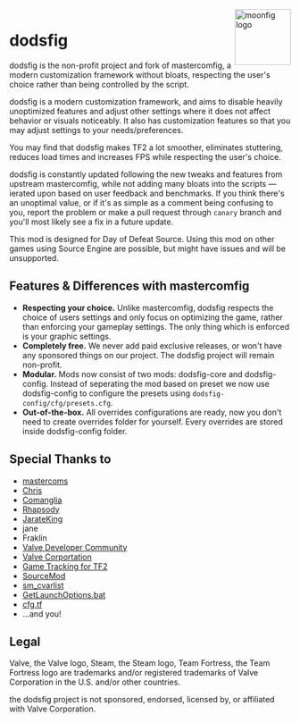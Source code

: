 <img align="right" alt="moonfig logo" width="100" src="https://user-images.githubusercontent.com/25527589/185532914-b3f88743-8877-4f1b-85cc-c62b4396758e.png">

# dodsfig
dodsfig is the non-profit project and fork of mastercomfig, a modern customization framework without bloats, respecting the user's choice rather than being controlled by the script.

dodsfig is a modern customization framework, and aims to disable heavily unoptimized features and adjust other settings where it does not affect behavior or visuals noticeably. It also has customization features so that you may adjust settings to your needs/preferences.

You may find that dodsfig makes TF2 a lot smoother, eliminates stuttering, reduces load times and increases FPS while respecting the user's choice.

dodsfig is constantly updated following the new tweaks and features from upstream mastercomfig, while not adding many bloats into the scripts — ierated upon based on user feedback and benchmarks. If you think there's an unoptimal value, or if it's as simple as a comment being confusing to you, report the problem or make a pull request through `canary` branch and you'll most likely see a fix in a future update.

This mod is designed for Day of Defeat Source. Using this mod on other games using Source Engine are possible, but might have issues and will be unsupported.

## Features & Differences with mastercomfig
* **Respecting your choice.** Unlike mastercomfig, dodsfig respects the choice of users settings and only focus on optimizing the game, rather than enforcing your gameplay settings. The only thing which is enforced is your graphic settings.
* **Completely free.** We never add paid exclusive releases, or won't have any sponsored things on our project. The dodsfig project will remain non-profit.
* **Modular.** Mods now consist of two mods: dodsfig-core and dodsfig-config. Instead of seperating the mod based on preset we now use dodsfig-config to configure the presets using `dodsfig-config/cfg/presets.cfg`.
* **Out-of-the-box.** All overrides configurations are ready, now you don't need to create overrides folder for yourself. Every overrides are stored inside dodsfig-config folder.

## Special Thanks to
* [mastercoms](https://github.com/mastercoms)
* [Chris](https://chrisdown.name/tf2/)
* [Comanglia](https://www.teamfortress.tv/25328/comanglias-config-fps-guide)
* [Rhapsody](https://rhapsodysl.github.io/perfconfig/)
* [JarateKing](https://github.com/JarateKing)
* jane
* Fraklin
* [Valve Developer Community](https://developer.valvesoftware.com/wiki/Main_Page)
* [Valve Corportation](https://www.valvesoftware.com/en/)
* [Game Tracking for TF2](https://github.com/SteamDatabase/GameTracking-TF2)
* [SourceMod](https://www.sourcemod.net/credits.php)
* [sm_cvarlist](https://forums.alliedmods.net/showthread.php?p=1298262)
* [GetLaunchOptions.bat](https://pastebin.com/bhQrywES)
* [cfg.tf](https://github.com/mkrl/cfgtf)
* ...and you!

## Legal
Valve, the Valve logo, Steam, the Steam logo, Team Fortress, the Team Fortress logo are trademarks and/or registered trademarks of Valve Corporation in the U.S. and/or other countries.

the dodsfig project is not sponsored, endorsed, licensed by, or affiliated with Valve Corporation.
